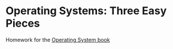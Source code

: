 # Operating Systems: Three Easy Pieces

Homework for the [Operating System book](https://pages.cs.wisc.edu/~remzi/OSTEP/)
